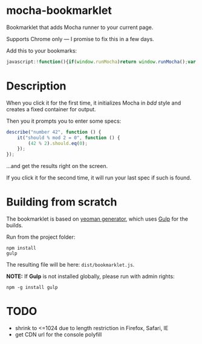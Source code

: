 mocha-bookmarklet
=================

Bookmarklet that adds Mocha runner to your current page.

Supports Chrome only — I promise to fix this in a few days.

Add this to your bookmarks:

```javascript
javascript:!function(){if(window.runMocha)return window.runMocha();var o="//cdnjs.cloudflare.com/ajax/libs/",a={chai:o+"chai/1.9.1/chai.min.js",mochaCSS:o+"mocha/1.20.1/mocha.css",mochaJS:o+"mocha/1.20.1/mocha.js",jquery:o+"jquery/1.11.1/jquery.min.js",webconsole:"//eeroan.github.io/WebConsole-reporter/WebConsole.js",consolePolyfill:"https://raw.githubusercontent.com/paulmillr/console-polyfill/master/index.js"},c={el:function(o,a){var c,e=document.createElement(o);for(c in a)e[c]=a[c];document.getElementsByTagName("head")[0].appendChild(e)},jquery:function(){window.$||c.el("SCRIPT",{src:a.jquery})},chai:function(o){c.el("SCRIPT",{src:a.chai,onload:function(){o(window.chai)}})},mocha:function(o){!function(){var o=document.createElement("style");o.appendChild(document.createTextNode("#mocha,#mocha html,#mocha body,#mocha div,#mocha span,#mocha applet,#mocha object,#mocha iframe,#mocha h1,#mocha h2,#mocha h3,#mocha h4,#mocha h5,#mocha h6,#mocha p,#mocha blockquote,#mocha pre,#mocha a,#mocha abbr,#mocha acronym,#mocha address,#mocha big,#mocha cite,#mocha code,#mocha del,#mocha dfn,#mocha em,#mocha img,#mocha ins,#mocha kbd,#mocha q,#mocha s,#mocha samp,#mocha small,#mocha strike,#mocha strong,#mocha sub,#mocha sup,#mocha tt,#mocha var,#mocha b,#mocha u,#mocha i,#mocha center,#mocha dl,#mocha dt,#mocha dd,#mocha ol,#mocha ul,#mocha li,#mocha fieldset,#mocha form,#mocha label,#mocha legend,#mocha table,#mocha caption,#mocha tbody,#mocha tfoot,#mocha thead,#mocha tr,#mocha th,#mocha td,#mocha article,#mocha aside,#mocha canvas,#mocha details,#mocha embed,#mocha figure,#mocha figcaption,#mocha footer,#mocha header,#mocha hgroup,#mocha menu,#mocha nav,#mocha output,#mocha ruby,#mocha section,#mocha summary,#mocha time,#mocha mark,#mocha audio,#mocha video{text-align:initial;margin:0;padding:0;border:0;font:inherit;font-size:100%;vertical-align:baseline}#mocha html{line-height:1}#mocha ol,#mocha ul{list-style:none}#mocha table{border-collapse:collapse;border-spacing:0}#mocha caption,#mocha th,#mocha td{text-align:left;font-weight:normal;vertical-align:middle}#mocha q,#mocha blockquote{quotes:none}#mocha q:before,#mocha q:after,#mocha blockquote:before,#mocha blockquote:after{content:'';content:none}#mocha a img{border:none}#mocha article,#mocha aside,#mocha details,#mocha figcaption,#mocha figure,#mocha footer,#mocha header,#mocha hgroup,#mocha menu,#mocha nav,#mocha section,#mocha summary{display:block}#mocha { position: fixed; right: 0; top: 0; overflow:scroll; background: #eee; border: solid 1px #000; width: 50%; height: 90%; min-width: 320px; min-height: 320px; margin: 0 !important; }")),document.getElementsByTagName("head")[0].appendChild(o)}(),c.el("LINK",{href:a.mochaCSS,rel:"stylesheet"}),c.el("SCRIPT",{src:a.mochaJS,onload:function(){o(window.mocha)}})},webconsole:function(o){c.el("SCRIPT",{src:a.webconsole,onload:function(){o(window.WebConsole)}})}};window.console&&console.group||c.el("SCRIPT",{src:a.consolePolyfill}),c.chai(function(o){o.should()}),c.mocha(function(o){var a=document.createElement("DIV");a.id="mocha",document.body.appendChild(a),o.checkLeaks(),o.setup("bdd"),window.runMocha=function(){a.innerHTML="";var c=window.prompt(c);c&&(o.suite.suites=[],o.suite.tests=[],c=new Function(c),c.call(window),o.run())},window.runMocha(),console.info("mocha bookmarklet is running")})}();
```

# Description

When you click it for the first time, it initializes Mocha in *bdd* style and creates a fixed container for output.

Then you it prompts you to enter some specs:

```javascript
describe("number 42", function () {
    it("should % mod 2 = 0", function () {
        (42 % 2).should.eq(0);
    });
});
```

...and get the results right on the screen.

If you click it for the second time, it will run your last spec if such is found.

# Building from scratch

The bookmarklet is based on [yeoman generator](https://github.com/passy/generator-bookmarklet), which uses [Gulp](http://gulpjs.com/) for the builds.

Run from the project folder:
```shell
npm install
gulp
```

The resulting file will be here: ```dist/bookmarklet.js```.

**NOTE:** If **Gulp** is not installed globally, please run with admin rights:

```shell
npm -g install gulp
```

# TODO

* shrink to <=1024 due to length restriction in Firefox, Safari, IE
* get CDN url for the console polyfill
